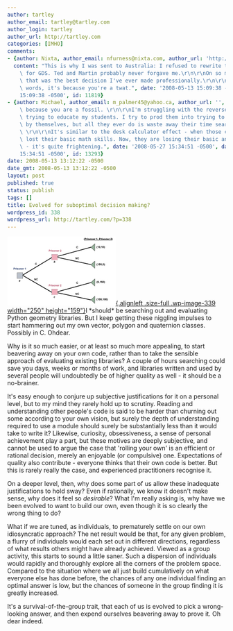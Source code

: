 ```yaml
---
author: tartley
author_email: tartley@tartley.com
author_login: tartley
author_url: http://tartley.com
categories: [IMHO]
comments:
- {author: Nixta, author_email: nfurness@nixta.com, author_url: 'http://nixtasinks.nixta.com',
  content: "This is why I was sent to Australia: I refused to rewrite the C++ STL\
    \ for GDS. Ted and Martin probably never forgave me.\r\n\r\nOn so many levels,\
    \ that was the best decision I've ever made professionally.\r\n\r\nOr, I other\
    \ words, it's because you're a twat.", date: '2008-05-13 15:09:38 -0500', date_gmt: '2008-05-13
    15:09:38 -0500', id: 11819}
- {author: Michael, author_email: m_palmer45@yahoo.ca, author_url: '', content: "It's\
    \ because you are a fossil. \r\n\r\nI'm struggling with the reverse problem in\
    \ trying to educate my students. I try to prod them into trying to solve problems\
    \ by themselves, but all they ever do is waste away their time searching the web.\
    \ \r\n\r\nIt's similar to the desk calculator effect - when those came out, people\
    \ lost their basic math skills. Now, they are losing their basic analytical skills\
    \ - it's quite frightening.", date: '2008-05-27 15:34:51 -0500', date_gmt: '2008-05-27
    15:34:51 -0500', id: 13293}
date: 2008-05-13 13:12:22 -0500
date_gmt: 2008-05-13 13:12:22 -0500
layout: post
published: true
status: publish
tags: []
title: Evolved for suboptimal decision making?
wordpress_id: 338
wordpress_url: http://tartley.com/?p=338
---
```


[![](/assets/2008/05/prisoners-dilemma.jpg "prisoners dilemma"){.alignleft
.size-full .wp-image-339 width="250"
height="159"}](/assets/2008/05/prisoners-dilemma.jpg)I
\*should\* be searching out and evaluating Python geometry libraries.
But I keep getting these niggling impulses to start hammering out my own
vector, polygon and quaternion classes. Possibly in C. Ohdear.

Why is it so much easier, or at least so much more appealing, to start
beavering away on your own code, rather than to take the sensible
approach of evaluating existing libraries? A couple of hours searching
could save you days, weeks or months of work, and libraries written and
used by several people will undoubtedly be of higher quality as well -
it should be a no-brainer.

It's easy enough to conjure up subjective justifications for it on a
personal level, but to my mind they rarely hold up to scrutiny. Reading
and understanding other people's code is said to be harder than churning
out some according to your own vision, but surely the depth of
understanding required to use a module should surely be substantially
less than it would take to write it? Likewise, curiosity, obsessiveness,
a sense of personal achievement play a part, but these motives are
deeply subjective, and cannot be used to argue the case that 'rolling
your own' is an efficient or rational decision, merely an enjoyable (or
compulsive) one. Expectations of quality also contribute - everyone
thinks that their own code is better. But this is rarely really the
case, and experienced practitioners recognise it.

On a deeper level, then, why does some part of us allow these inadequate
justifications to hold sway? Even if rationally, we know it doesn't make
sense, why does it feel so *desirable*? What I'm really asking is, why
have we been evolved to want to build our own, even though it is so
clearly the wrong thing to do?

What if we are tuned, as individuals, to prematurely settle on our own
idiosyncratic approach? The net result would be that, for any given
problem, a flurry of individuals would each set out in different
directions, regardless of what results others might have already
achieved. Viewed as a group activity, this starts to sound a little
saner. Such a dispersion of individuals would rapidly and thoroughly
explore all the corners of the problem space. Compared to the situation
where we all just build cumulatively on what everyone else has done
before, the chances of any one individual finding an optimal answer is
low, but the chances of someone in the group finding it is greatly
increased.

It's a survival-of-the-group trait, that each of us is evolved to pick a
wrong-looking answer, and then expend ourselves beavering away to prove
it. Oh dear indeed.
